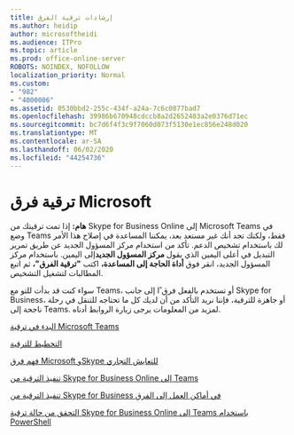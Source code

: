 ```yaml
---
title: إرشادات ترقية الفرق
ms.author: heidip
author: microsoftheidi
ms.audience: ITPro
ms.topic: article
ms.prod: office-online-server
ROBOTS: NOINDEX, NOFOLLOW
localization_priority: Normal
ms.custom:
- "982"
- "4000006"
ms.assetid: 0530bbd2-255c-434f-a24a-7c6c0877bad7
ms.openlocfilehash: 39986b670948cdccb8a2d2652403a2e0376d71ec
ms.sourcegitcommit: bc7d6f4f3c9f7060d073f5130e1ec856e248d020
ms.translationtype: MT
ms.contentlocale: ar-SA
ms.lasthandoff: 06/02/2020
ms.locfileid: "44254736"
---
```

# <a name="microsoft-teams-upgrade"></a>ترقية فرق Microsoft

**هام:** إذا تمت ترقيتك من Skype for Business Online إلى Microsoft Teams في وضع Teams فقط، ولكنك تجد أنك غير مستعد بعد، يمكننا المساعدة في إصلاح هذا الأمر لك باستخدام تشخيص الدعم. تأكد من استخدام مركز المسؤول الجديد عن طريق تمرير التبديل في أعلى اليمين الذي يقول **مركز المسؤول الجديد**إلى اليمين. باستخدام مركز المسؤول الجديد، انقر فوق **أداة الحاجة إلى المساعدة،** اكتب **"ترقية الفرق"،** ثم اتبع المطالبات لتشغيل التشخيص.

سواء كنت قد بدأت للتو مع Teams، أو تستخدم بالفعل فرق ًا إلى جانب Skype for Business، أو جاهزة للترقية، فإننا نريد التأكد من أن لديك كل ما تحتاجه للتنقل في رحلة ناجحة إلى Teams. لمزيد من المعلومات يرجى زيارة الروابط أدناه.

[البدء في ترقية Microsoft Teams](https://docs.microsoft.com/MicrosoftTeams/upgrade-start-here)

[التخطيط للترقية](https://docs.microsoft.com/MicrosoftTeams/upgrade-plan-journey)

[فهم فرق Microsoft وSkype للتعايش التجاري](https://docs.microsoft.com/MicrosoftTeams/teams-and-skypeforbusiness-coexistence-and-interoperability)

[تنفيذ الترقية من Skype for Business Online إلى Teams](https://docs.microsoft.com/MicrosoftTeams/upgrade-to-teams-execute-skypeforbusinessonline)

[تنفيذ الترقية من Skype for Business في أماكن العمل إلى الفرق](https://docs.microsoft.com/MicrosoftTeams/upgrade-to-teams-execute-skypeforbusinesshybridonprem)
 
[التحقق من حالة ترقية Skype for Business Online إلى Teams باستخدام PowerShell](https://docs.microsoft.com/powershell/module/skype/get-csteamsupgradestatus?view=skype-ps)